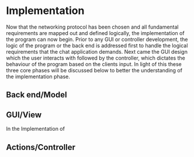 # Implementation
Now that the networking protocol has been chosen and all fundamental requirements are mapped out and defined logically, the implementation of the program can now begin. Prior to any GUI or controller development, the logic of the program or the back end is addressed first to handle the logical requirements that the chat application demands. Next came the GUI design which the user interacts with followed by the controller, which dictates the behaviour of the program based on the clients input. In light of this these three core phases will be discussed below to better the understanding of the implementation phase.

## Back end/Model


## GUI/View
In the Implementation of 

## Actions/Controller


 